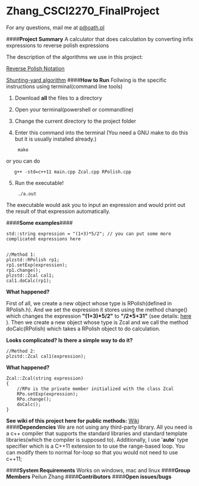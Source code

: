 # Zhang_CSCI2270_FinalProject

For any questions, mail me at p@oath.pl



####**Project	Summary**
A calculator that does calculation by converting infix expressions to reverse polish expressions


The description of the algorithms we use in this project:


[Reverse Polish Notation](http://en.wikipedia.org/wiki/Reverse_Polish_notation)


[Shunting-yard algorithm](http://en.wikipedia.org/wiki/Shunting-yard_algorithm)
####**How	to	Run**
Follwing is the specific instructions using terminal(command line tools)


1. Download __all__ the files to a directory 
2. Open your terminal(powershell or commandline)
3. Change the current directory to the project folder
4. Enter this command into the terminal (You need a GNU make to do this but it is usually installed already.)
 

        make
        
 
 or you can do
 
 
       g++ -std=c++11 main.cpp Zcal.cpp RPolish.cpp
5. Run the executable!
 

        ./a.out
    
The executable would ask you to input an expression and would print out the result of that expression automatically.



    
####**Some examples**####


    std::string expression = "(1+3)*5/2"; // you can put some more complicated expressions here
    
    
    //Method 1:
    plzstd::RPolish rp1;
    rp1.setExp(expression);
    rp1.change();
    plzstd::Zcal cal1;
    cal1.doCalc(rp1);
    
__What happened?__


First of all, we create a new object whose type is RPolish(defined in RPolish.h). And we set the expression it stores using the method change() which changes the expression __"(1+3)*5/2"__ to __"/2*5+31"__ (see details: [here](http://en.wikipedia.org/wiki/Reverse_Polish_notation) ). Then we create a new object whose type is Zcal and we call the method doCalc(RPolish) which takes a RPolish object to do calculation.

__Looks complicated? Is there a simple way to do it?__


    //Method 2:
    plzstd::Zcal cal1(expression);

__What happened?__




    Zcal::Zcal(string expression)
    {
        //RPo is the private member initialized with the class Zcal
        RPo.setExp(expression);
        RPo.change();
        doCalc();
    }
    

__See wiki of this project here for public methods:__ [Wiki](https://github.com/Pezhin/Zhang_CSCI2270_FinalProject/wiki)    
####**Dependencies**
We are not using any third-party library. All you need is a c++ compiler that supports the standard libraries and standard template libraries(which the compiler is supposed to). Additionally, I use '**auto**' type specifier which is a C++11 extension to to use the range-based loop. You can modify them to normal for-loop so that you would not need to use c++11;



    
    

####**System	Requirements**
Works on windows, mac and linux
####**Group	Members**
Peilun Zhang
####**Contributors**
####**Open	issues/bugs**


